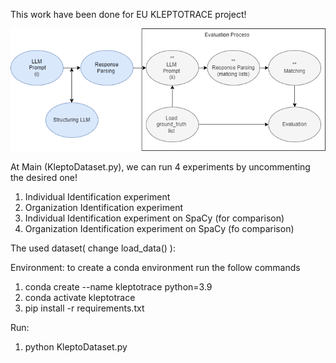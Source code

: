 This work have been done for EU KLEPTOTRACE project!

![Overview](methodology.png)


At Main (KleptoDataset.py),  we can run 4 experiments by uncommenting the desired one!
1) Individual Identification experiment 
2) Organization Identification experiment
3) Individual Identification experiment on SpaCy (for comparison)
4) Organization Identification experiment on SpaCy (fo comparison)

The used dataset( change load_data() ): 

Environment: to create a conda environment run the follow commands
1) conda create --name kleptotrace python=3.9
2) conda activate kleptotrace
3) pip install -r requirements.txt

Run:
1) python KleptoDataset.py




